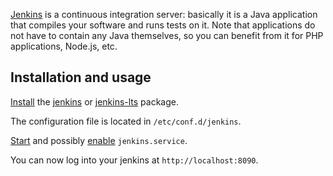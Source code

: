 [Jenkins](https://jenkins-ci.org/) is a continuous integration server: basically it is a Java application that compiles your software and runs tests on it. Note that applications do not have to contain any Java themselves, so you can benefit from it for PHP applications, Node.js, etc.

## Installation and usage

[Install](/index.php/Install "Install") the [jenkins](https://www.archlinux.org/packages/?name=jenkins) or [jenkins-lts](https://aur.archlinux.org/packages/jenkins-lts/) package.

The configuration file is located in `/etc/conf.d/jenkins`.

[Start](/index.php/Start "Start") and possibly [enable](/index.php/Enable "Enable") `jenkins.service`.

You can now log into your jenkins at `http://localhost:8090`.